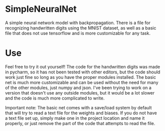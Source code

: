 # SimpleNeuralNet
A simple neural network model with backpropagation. There is a file for recognizing handwritten digits using the MNIST dataset, as well as a basic file that does not use tensorflow and is more customizable for any task.

# Use
Feel free to try it out yourself! The code for the handwritten digits was made in pycharm, so it has not been tested with other editors, but the code should work just fine so long as you have the proper modules installed. The basic net is much more customizable and can be used without the need for many of the other modules, just numpy and json. I've been trying to work on a version that doesn't use any outside modules, but it would be a lot slower and the code is much more complicated to write.

Important note: The basic net comes with a save/load system by default that will try to read a text file for the weights and biases. If you do not have a text file set up, simply make one in the project location and name it properly, or just remove the part of the code that attempts to read the file.
